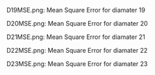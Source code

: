D19MSE.png: Mean Square Error for diamater 19

D20MSE.png: Mean Square Error for diamater 20

D21MSE.png: Mean Square Error for diamater 21

D22MSE.png: Mean Square Error for diamater 22

D23MSE.png: Mean Square Error for diamater 23
